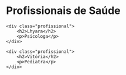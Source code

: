 <!DOCTYPE html>
<html lang="pt-BR">
<head>
    <meta charset="UTF-8">
    <title>Profissionais de Saúde</title>
</head>
<body>
    <h1>Profissionais de Saúde</h1>
    
    <div class="profissional">
        <h2>Lhyara</h2>
        <p>Psicologa</p>
    </div>
    
    <div class="profissional">
        <h2>Vitória</h2>
        <p>Pediatra</p>
    </div>
</body>
</html>
